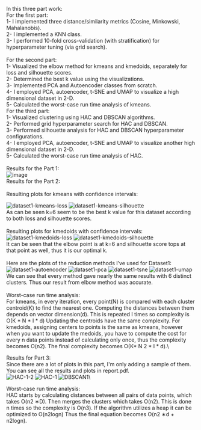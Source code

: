 In this three part work:\
  For the first part:\
  1- I implemented three distance/similarity metrics (Cosine, Minkowski, Mahalanobis).\
  2- I implemented a KNN class.\
  3- I performed 10-fold cross-validation (with stratification) for hyperparameter tuning (via grid search).\
  \
  For the second part:\
  1- Visualized the elbow method for kmeans and kmedoids, separately for loss and silhouette scores.\
  2- Determined the best k value using the visualizations.\
  3- Implemented PCA and Autoencoder classes from scratch.\
  4- I employed PCA, autoencoder, t-SNE and UMAP to visualize a high dimensional dataset in 2-D.\
  5- Calculated the worst-case run time analysis of kmeans.
  \
  For the third part: \
  1- Visualized clustering using HAC and DBSCAN algorithms.\
  2- Performed grid hyperparameter search for HAC and DBSCAN.\
  3- Performed silhouette analysis for HAC and DBSCAN hyperparameter configurations.\
  4- I employed PCA, autoencoder, t-SNE and UMAP to visualize another high dimensional dataset in 2-D.\
  5- Calculated the worst-case run time analysis of HAC.\
\
Results for the Part 1:\
![image](https://github.com/user-attachments/assets/6ebd3cc7-0eb9-47eb-b1dd-843ad872b257)
\
Results for the Part 2:\
\
Resulting plots for kmeans with confidence intervals:

![dataset1-kmeans-loss](https://github.com/user-attachments/assets/81a7596f-90dd-4b79-8716-8b698671e6ce)
![dataset1-kmeans-silhouette](https://github.com/user-attachments/assets/3c52d29d-7961-40f7-97cd-6a9cf0fec98e)\
As can be seen k=6 seem to be the best k value for this dataset according to both loss and silhouette scores.\
\
Resulting plots for kmedoids with confidence intervals:
![dataset1-kmedoids-loss](https://github.com/user-attachments/assets/276dd071-3285-4242-a7ea-75b23b900344)
![dataset1-kmedoids-silhouette](https://github.com/user-attachments/assets/b565c923-d20e-4811-9afa-a8aec2f3dab2)\
It can be seen that the elbow point is at k=6 and silhouette score tops at that point as well, thus it is our
optimal k.\
\
Here are the plots of the reduction methods I’ve used for Dataset1:\
![dataset1-autoencoder](https://github.com/user-attachments/assets/f7e8d780-7ef5-4025-b9d6-fbf7ae50cef8)
![dataset1-pca](https://github.com/user-attachments/assets/0db316c3-8fd2-4c75-bc4e-920a3ae151f0)
![dataset1-tsne](https://github.com/user-attachments/assets/63be336f-31a1-4ad1-a812-484ac99376a1)
![dataset1-umap](https://github.com/user-attachments/assets/97c20c87-f452-4f69-b142-82bb558eec8e)\
We can see that every method gave nearly the same results with 6 distinct clusters. Thus our result from
elbow method was accurate.\
\
Worst-case run time analysis:\
For kmeans, in every iteration, every point(N) is compared with each cluster centroid(K) to find the nearest one.
Computing the distances between them depends on vector dimension(d). This is repeated I times so complexity
is O(K * N * I * d) Updating the centroids have the same complexity. For kmedoids, assigning centers to points
is the same as kmeans, however when you want to update the medoids, you have to compute the cost for every n
data points instead of calculating only once, thus the complexity becomes O(n2). The final complexity becomes
O(K* N 2 * I * d).\

Results for Part 3:\
Since there are a lot of plots in this part, I'm only adding a sample of them. You can see all the results and plots in report.pdf.\
![HAC-1-2](https://github.com/user-attachments/assets/20d264d7-e68e-4352-a93b-75606a2dc996)
![HAC-1](https://github.com/user-attachments/assets/f29d2a5a-0943-46b7-83a2-b52d33835663)
![DBSCAN1](https://github.com/user-attachments/assets/a63ab213-a9ee-45d7-b861-01cfbe5e5d25)\

Worst-case run time analysis:\
HAC starts by calculating distances between all pairs of data points, which takes O(n2 ∗D). Then merges the
clusters which takes O(n2). This is done n times so the complexity is O(n3). If the algorithm utilizes a heap it
can be optimized to O(n2logn) Thus the final equation becomes O(n2 ∗d + n2logn). 

